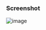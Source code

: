 ### Screenshot

![image](https://user-images.githubusercontent.com/1812179/58587844-f5c05680-8223-11e9-8d28-6f522ce62c8f.png)
